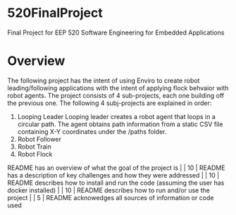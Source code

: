 # 520FinalProject
Final Project for EEP 520 Software Engineering for Embedded Applications

# Overview
The following project has the intent of using Enviro to create robot leading/following applications with the intent of applying flock behvaior with robot agents. The project consists of 4 sub-projects, each one building off the previous one. 
The following 4 subj-projects are explained in order:

1. Looping Leader
Looping leader creates a robot agent that loops in a circular path. The agent obtains path information from a static CSV file containing X-Y coordinates under the /paths folder. 
3. Robot Follower
4. Robot Train
5. Robot Flock 


README has an overview of what the goal of the project is                                                                                                   |
| 10     | README has a description of key challenges and how they were addressed                                                                                      |
| 10     | README describes how to install and run the code (assuming the user has docker installed)                                                                   |
| 10     | README describes how to run and/or use the project                                                                                                          |
| 5      | README acknowedges all sources of information or code used    
